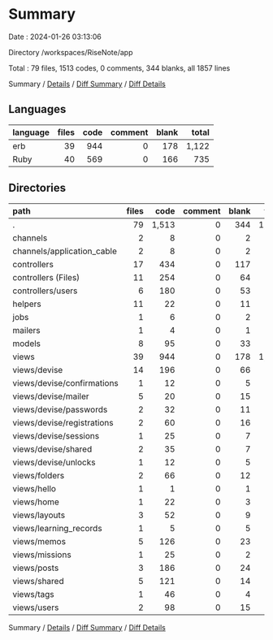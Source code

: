 # Summary

Date : 2024-01-26 03:13:06

Directory /workspaces/RiseNote/app

Total : 79 files,  1513 codes, 0 comments, 344 blanks, all 1857 lines

Summary / [Details](details.md) / [Diff Summary](diff.md) / [Diff Details](diff-details.md)

## Languages
| language | files | code | comment | blank | total |
| :--- | ---: | ---: | ---: | ---: | ---: |
| erb | 39 | 944 | 0 | 178 | 1,122 |
| Ruby | 40 | 569 | 0 | 166 | 735 |

## Directories
| path | files | code | comment | blank | total |
| :--- | ---: | ---: | ---: | ---: | ---: |
| . | 79 | 1,513 | 0 | 344 | 1,857 |
| channels | 2 | 8 | 0 | 2 | 10 |
| channels/application_cable | 2 | 8 | 0 | 2 | 10 |
| controllers | 17 | 434 | 0 | 117 | 551 |
| controllers (Files) | 11 | 254 | 0 | 64 | 318 |
| controllers/users | 6 | 180 | 0 | 53 | 233 |
| helpers | 11 | 22 | 0 | 11 | 33 |
| jobs | 1 | 6 | 0 | 2 | 8 |
| mailers | 1 | 4 | 0 | 1 | 5 |
| models | 8 | 95 | 0 | 33 | 128 |
| views | 39 | 944 | 0 | 178 | 1,122 |
| views/devise | 14 | 196 | 0 | 66 | 262 |
| views/devise/confirmations | 1 | 12 | 0 | 5 | 17 |
| views/devise/mailer | 5 | 20 | 0 | 15 | 35 |
| views/devise/passwords | 2 | 32 | 0 | 11 | 43 |
| views/devise/registrations | 2 | 60 | 0 | 16 | 76 |
| views/devise/sessions | 1 | 25 | 0 | 7 | 32 |
| views/devise/shared | 2 | 35 | 0 | 7 | 42 |
| views/devise/unlocks | 1 | 12 | 0 | 5 | 17 |
| views/folders | 2 | 66 | 0 | 12 | 78 |
| views/hello | 1 | 1 | 0 | 1 | 2 |
| views/home | 1 | 22 | 0 | 3 | 25 |
| views/layouts | 3 | 52 | 0 | 9 | 61 |
| views/learning_records | 1 | 5 | 0 | 5 | 10 |
| views/memos | 5 | 126 | 0 | 23 | 149 |
| views/missions | 1 | 25 | 0 | 2 | 27 |
| views/posts | 3 | 186 | 0 | 24 | 210 |
| views/shared | 5 | 121 | 0 | 14 | 135 |
| views/tags | 1 | 46 | 0 | 4 | 50 |
| views/users | 2 | 98 | 0 | 15 | 113 |

Summary / [Details](details.md) / [Diff Summary](diff.md) / [Diff Details](diff-details.md)